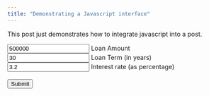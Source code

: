 ```yaml
---
title: "Demonstrating a Javascript interface"
---
```



This post just demonstrates how to integrate javascript into a post. 

<input id="loanAmount" type="text" value="500000"> Loan Amount<br/>
<input id="loanTerm" type="text" value="30"> Loan Term (in years)<br/>
<input id="interestRate" type="text" value="3.2"> Interest rate (as percentage)<br/>
<br/>
<button onclick="output()">Submit</button>
<p>
<div id="monthlyPayment"></div> <br/>
<div id="paymentSchedule"></div> <br/>

<script>

  function calculateMonthlyPayment(amount, term, rate) {
    let monthlyRate = (rate / 100) / 12;
    let termInMonths = term * 12;
    return (amount * monthlyRate * Math.pow(1 + monthlyRate, termInMonths)) / (Math.pow(1 + monthlyRate, termInMonths) - 1)
  }

  function calculatePaymentSchedule(amount, term, rate) {
    let monthlyPayment = calculateMonthlyPayment(amount, term, rate);

    let monthlyRate = (rate / 100) / 12;
    let termInMonths = term * 12;

    let schedule = [];
    let remainingPrinciple = amount;
    for (let i = 1; i <= termInMonths; i++) {
      let interest = remainingPrinciple * monthlyRate;
      let principle = monthlyPayment - interest;
      schedule.push({
        month: i,
        principle: principle,
        interest: interest,
      })
      remainingPrinciple -= principle;
    }
    return schedule;
  }

  function format(x, round = 2) {
    let multiplier = Math.pow(10, round);
    let rounded = String(Math.round(x * multiplier) / multiplier);

    return pad(rounded);
  }

  function pad(x, pad = 10) {
    return " ".repeat(Math.max(pad - String(x).length, 0)) + x;
  }

  function formatRow(data) {
    return `${pad(data.month)} ${pad(format(data.principle))} ${pad(format(data.interest))} <br />`;
  }


  function printPaymentSchedule(amount, term, rate) {
    let header = `${pad("Month")} ${pad("Principle")} ${pad("Interest")} <br />`;
    let schedule = calculatePaymentSchedule(amount, term, rate).map(x => formatRow(x));
    return header + "".concat(...schedule);
  }

  function output() {
    let amount = Number(document.getElementById("loanAmount").value);
    let term = Number(document.getElementById("loanTerm").value);
    let rate = Number(document.getElementById("interestRate").value);
    document.getElementById("monthlyPayment").innerHTML = "Your monthly payment: " + format(calculateMonthlyPayment(amount, term, rate));
    document.getElementById("paymentSchedule").innerHTML = printPaymentSchedule(amount, term, rate);

    console.log(printPaymentSchedule(amount, term, rate));
  }
  
</script>


